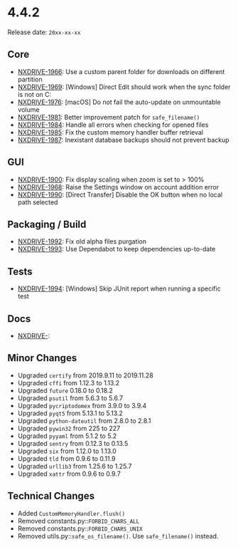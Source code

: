 # 4.4.2

Release date: `20xx-xx-xx`

## Core

- [NXDRIVE-1966](https://jira.nuxeo.com/browse/NXDRIVE-1966): Use a custom parent folder for downloads on different partition
- [NXDRIVE-1969](https://jira.nuxeo.com/browse/NXDRIVE-1969): [Windows] Direct Edit should work when the sync folder is not on C:
- [NXDRIVE-1976](https://jira.nuxeo.com/browse/NXDRIVE-1976): [macOS] Do not fail the auto-update on unmountable volume
- [NXDRIVE-1981](https://jira.nuxeo.com/browse/NXDRIVE-1981): Better improvement patch for `safe_filename()`
- [NXDRIVE-1984](https://jira.nuxeo.com/browse/NXDRIVE-1984): Handle all errors when checking for opened files
- [NXDRIVE-1985](https://jira.nuxeo.com/browse/NXDRIVE-1985): Fix the custom memory handler buffer retrieval
- [NXDRIVE-1987](https://jira.nuxeo.com/browse/NXDRIVE-1987): Inexistant database backups should not prevent backup

## GUI

- [NXDRIVE-1900](https://jira.nuxeo.com/browse/NXDRIVE-1900): Fix display scaling when zoom is set to > 100%
- [NXDRIVE-1968](https://jira.nuxeo.com/browse/NXDRIVE-1968): Raise the Settings window on account addition error
- [NXDRIVE-1990](https://jira.nuxeo.com/browse/NXDRIVE-1990): [Direct Transfer] Disable the OK button when no local path selected

## Packaging / Build

- [NXDRIVE-1992](https://jira.nuxeo.com/browse/NXDRIVE-1992): Fix old alpha files purgation
- [NXDRIVE-1993](https://jira.nuxeo.com/browse/NXDRIVE-1993): Use Dependabot to keep dependencies up-to-date

## Tests

- [NXDRIVE-1994](https://jira.nuxeo.com/browse/NXDRIVE-1994): [Windows] Skip JUnit report when running a specific test

## Docs

- [NXDRIVE-](https://jira.nuxeo.com/browse/NXDRIVE-):

## Minor Changes

- Upgraded `certify` from 2019.9.11 to 2019.11.28
- Upgraded `cffi` from 1.12.3 to 1.13.2
- Upgraded `future` 0.18.0 to 0.18.2
- Upgraded `psutil` from 5.6.3 to 5.6.7
- Upgraded `pycriptodomex` from 3.9.0 to 3.9.4
- Upgraded `pyqt5` from 5.13.1 to 5.13.2
- Upgraded `python-dateutil` from 2.8.0 to 2.8.1
- Upgraded `pywin32` from 225 to 227
- Upgraded `pyyaml` from 5.1.2 to 5.2
- Upgraded `sentry` from 0.12.3 to 0.13.5
- Upgraded `six` from 1.12.0 to 1.13.0
- Upgraded `tld` from 0.9.6 to 0.11.9
- Upgraded `urllib3` from 1.25.6 to 1.25.7
- Upgraded `xattr` from 0.9.6 to 0.9.7

## Technical Changes

- Added `CustomMemoryHandler.flush()`
- Removed constants.py::`FORBID_CHARS_ALL`
- Removed constants.py::`FORBID_CHARS_UNIX`
- Removed utils.py::`safe_os_filename()`. Use `safe_filename()` instead.
